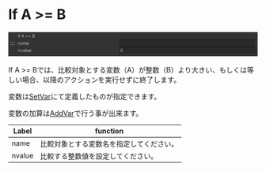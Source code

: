 
# If A >= B
![IfLessThanOrEqual](img/IfGreaterThanOrEqual.jpg)

If A >= Bでは、比較対象とする変数（A）が整数（B）より大きい、もしくは等しい場合、以降のアクションを実行せずに終了します。

変数は[SetVar](SetVar.md)にて定義したものが指定できます。

変数の加算は[AddVar](AddVar.md)で行う事が出来ます。

|  Label |  function  |
| ----   | ---- |
| name | 比較対象とする変数名を指定してください。 |
| nvalue | 比較する整数値を設定してください。 |
